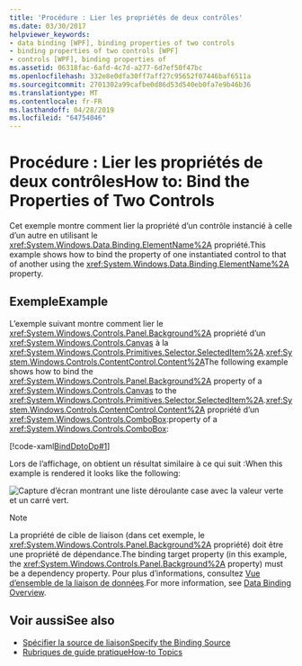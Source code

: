 ```yaml
---
title: 'Procédure : Lier les propriétés de deux contrôles'
ms.date: 03/30/2017
helpviewer_keywords:
- data binding [WPF], binding properties of two controls
- binding properties of two controls [WPF]
- controls [WPF], binding properties of
ms.assetid: 06318fac-6afd-4c7d-a277-6d7ef50f47bc
ms.openlocfilehash: 332e8e0dfa30ff7aff27c95652f07446baf6511a
ms.sourcegitcommit: 2701302a99cafbe0d86d53d540eb0fa7e9b46b36
ms.translationtype: MT
ms.contentlocale: fr-FR
ms.lasthandoff: 04/28/2019
ms.locfileid: "64754046"
---
```

# <a name="how-to-bind-the-properties-of-two-controls"></a><span data-ttu-id="27742-102">Procédure : Lier les propriétés de deux contrôles</span><span class="sxs-lookup"><span data-stu-id="27742-102">How to: Bind the Properties of Two Controls</span></span>
<span data-ttu-id="27742-103">Cet exemple montre comment lier la propriété d’un contrôle instancié à celle d’un autre en utilisant le <xref:System.Windows.Data.Binding.ElementName%2A> propriété.</span><span class="sxs-lookup"><span data-stu-id="27742-103">This example shows how to bind the property of one instantiated control to that of another using the <xref:System.Windows.Data.Binding.ElementName%2A> property.</span></span>  
  
## <a name="example"></a><span data-ttu-id="27742-104">Exemple</span><span class="sxs-lookup"><span data-stu-id="27742-104">Example</span></span>  
 <span data-ttu-id="27742-105">L’exemple suivant montre comment lier le <xref:System.Windows.Controls.Panel.Background%2A> propriété d’un <xref:System.Windows.Controls.Canvas> à la <xref:System.Windows.Controls.Primitives.Selector.SelectedItem%2A>.<xref:System.Windows.Controls.ContentControl.Content%2A></span><span class="sxs-lookup"><span data-stu-id="27742-105">The following example shows how to bind the <xref:System.Windows.Controls.Panel.Background%2A> property of a <xref:System.Windows.Controls.Canvas> to the <xref:System.Windows.Controls.Primitives.Selector.SelectedItem%2A>.<xref:System.Windows.Controls.ContentControl.Content%2A></span></span> <span data-ttu-id="27742-106">propriété d’un <xref:System.Windows.Controls.ComboBox>:</span><span class="sxs-lookup"><span data-stu-id="27742-106">property of a <xref:System.Windows.Controls.ComboBox>:</span></span>  
  
 [!code-xaml[BindDptoDp#1](~/samples/snippets/csharp/VS_Snippets_Wpf/BindDPtoDP/CS/Window1.xaml#1)]  
  
 <span data-ttu-id="27742-107">Lors de l’affichage, on obtient un résultat similaire à ce qui suit :</span><span class="sxs-lookup"><span data-stu-id="27742-107">When this example is rendered it looks like the following:</span></span>  
  
![Capture d’écran montrant une liste déroulante case avec la valeur verte et un carré vert.](./media/how-to-bind-the-properties-of-two-controls/data-binding-bind-background-canvas.png)

> [!NOTE]
> <span data-ttu-id="27742-109">La propriété de cible de liaison (dans cet exemple, le <xref:System.Windows.Controls.Panel.Background%2A> propriété) doit être une propriété de dépendance.</span><span class="sxs-lookup"><span data-stu-id="27742-109">The binding target property (in this example, the <xref:System.Windows.Controls.Panel.Background%2A> property) must be a dependency property.</span></span> <span data-ttu-id="27742-110">Pour plus d’informations, consultez [Vue d’ensemble de la liaison de données](data-binding-overview.md).</span><span class="sxs-lookup"><span data-stu-id="27742-110">For more information, see [Data Binding Overview](data-binding-overview.md).</span></span>  
  
## <a name="see-also"></a><span data-ttu-id="27742-111">Voir aussi</span><span class="sxs-lookup"><span data-stu-id="27742-111">See also</span></span>

- [<span data-ttu-id="27742-112">Spécifier la source de liaison</span><span class="sxs-lookup"><span data-stu-id="27742-112">Specify the Binding Source</span></span>](how-to-specify-the-binding-source.md)
- [<span data-ttu-id="27742-113">Rubriques de guide pratique</span><span class="sxs-lookup"><span data-stu-id="27742-113">How-to Topics</span></span>](data-binding-how-to-topics.md)
